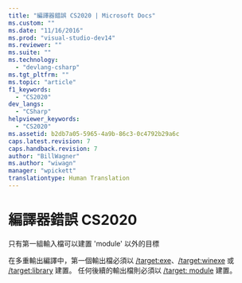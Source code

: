 ```yaml
---
title: "編譯器錯誤 CS2020 | Microsoft Docs"
ms.custom: ""
ms.date: "11/16/2016"
ms.prod: "visual-studio-dev14"
ms.reviewer: ""
ms.suite: ""
ms.technology: 
  - "devlang-csharp"
ms.tgt_pltfrm: ""
ms.topic: "article"
f1_keywords: 
  - "CS2020"
dev_langs: 
  - "CSharp"
helpviewer_keywords: 
  - "CS2020"
ms.assetid: b2db7a05-5965-4a9b-86c3-0c4792b29a6c
caps.latest.revision: 7
caps.handback.revision: 7
author: "BillWagner"
ms.author: "wiwagn"
manager: "wpickett"
translationtype: Human Translation
---
```

# 編譯器錯誤 CS2020
只有第一組輸入檔可以建置 'module' 以外的目標  
  
 在多重輸出編譯中，第一個輸出檔必須以 [\/target:exe](../../csharp/language-reference/compiler-options/target-exe-compiler-option.md)、[\/target:winexe](../../csharp/language-reference/compiler-options/target-winexe-compiler-option.md) 或 [\/target:library](../../csharp/language-reference/compiler-options/target-library-compiler-option.md) 建置。 任何後續的輸出檔則必須以 [\/target: module](../../csharp/language-reference/compiler-options/target-module-compiler-option.md) 建置。